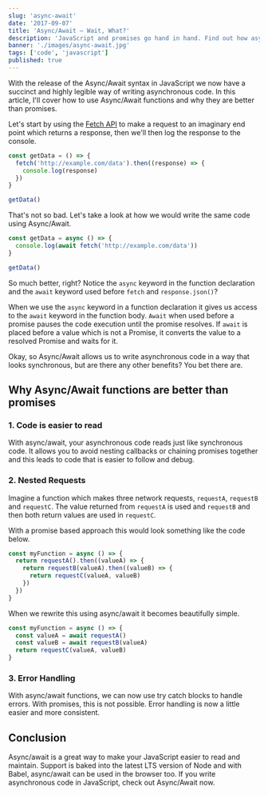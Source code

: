 ```yaml
---
slug: 'async-await'
date: '2017-09-07'
title: 'Async/Await – Wait, What?'
description: 'JavaScript and promises go hand in hand. Find out how async/await can help make your asynchronous code easier to read and understand.'
banner: './images/async-await.jpg'
tags: ['code', 'javascript']
published: true
---
```


With the release of the Async/Await syntax in JavaScript we now have a succinct and highly legible way of writing asynchronous code. In this article, I'll cover how to use Async/Await functions and why they are better than promises.

Let's start by using the [Fetch API](/javascript-fetch-api/) to make a request to an imaginary end point which returns a response, then we'll then log the response to the console.

```javascript
const getData = () => {
  fetch('http://example.com/data').then((response) => {
    console.log(response)
  })
}

getData()
```

That's not so bad. Let's take a look at how we would write the same code using Async/Await.

```javascript
const getData = async () => {
  console.log(await fetch('http://example.com/data'))
}

getData()
```

So much better, right? Notice the `async` keyword in the function declaration and the `await` keyword used before `fetch` and `response.json()`?

When we use the `async` keyword in a function declaration it gives us access to the `await` keyword in the function body. `Await` when used before a promise pauses the code execution until the promise resolves. If `await` is placed before a value which is not a Promise, it converts the value to a resolved Promise and waits for it.

Okay, so Async/Await allows us to write asynchronous code in a way that looks synchronous, but are there any other benefits? You bet there are.

## Why Async/Await functions are better than promises

### 1. Code is easier to read

With async/await, your asynchronous code reads just like synchronous code. It allows you to avoid nesting callbacks or chaining promises together and this leads to code that is easier to follow and debug.

### 2. Nested Requests

Imagine a function which makes three network requests, `requestA`, `requestB` and `requestC`. The value returned from `requestA` is used and `requestB` and then both return values are used in `requestC`.

With a promise based approach this would look something like the code below.

```javascript
const myFunction = async () => {
  return requestA().then((valueA) => {
    return requestB(valueA).then((valueB) => {
      return requestC(valueA, valueB)
    })
  })
}
```

When we rewrite this using async/await it becomes beautifully simple.

```javascript
const myFunction = async () => {
  const valueA = await requestA()
  const valueB = await requestB(valueA)
  return requestC(valueA, valueB)
}
```

### 3. Error Handling

With async/await functions, we can now use try catch blocks to handle errors. With promises, this is not possible. Error handling is now a little easier and more consistent.

## Conclusion

Async/await is a great way to make your JavaScript easier to read and maintain. Support is baked into the latest LTS version of Node and with Babel, async/await can be used in the browser too. If you write asynchronous code in JavaScript, check out Async/Await now.
